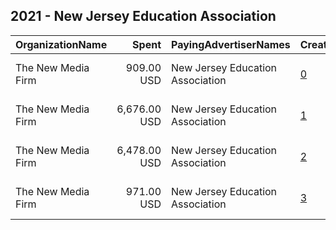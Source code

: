 ## 2021 - New Jersey Education Association 
|OrganizationName|Spent|PayingAdvertiserNames|CreativeUrls|Impressions|Genders|AgeBrackets|CountryCodes|BillingAddresses|CandidateBallotInformation|
|:---|---:|:---|:---|---:|:---|:---|:---|:---|:---|
|The New Media Firm|909.00 USD|New Jersey Education Association|[0](https://www.snap.com/political-ads/asset/32129ffbe2a70472dca4ed6c07c9b1d96efe6f8982c0e34a6804cf612bb00612?mediaType=mp4)|135,556||18+|united states|"1730 Rhode Island Ave, NW Ste 213,Washington,20036,US"|New Jersey Education Association|
|The New Media Firm|6,676.00 USD|New Jersey Education Association|[1](https://www.snap.com/political-ads/asset/269389a44a8631283f7b719b03be9715902b4ca1aa5d2da0b3c55546f1562d71?mediaType=mp4)|756,069||18+|united states|"1730 Rhode Island Ave, NW Ste 213,Washington,20036,US"|New Jersey Education Association|
|The New Media Firm|6,478.00 USD|New Jersey Education Association|[2](https://www.snap.com/political-ads/asset/c6857a1975476dc2db7a2870412b757aeb45314fa2ae6840097c91b9c6c29d99?mediaType=mp4)|987,101||18+|united states|"1730 Rhode Island Ave, NW Ste 213,Washington,20036,US"|New Jersey Education Association|
|The New Media Firm|971.00 USD|New Jersey Education Association|[3](https://www.snap.com/political-ads/asset/efd288384c8835b484efcbc0608c992401ac25ff17f148b231cc89358048c2ea?mediaType=mp4)|157,672||18+|united states|"1730 Rhode Island Ave, NW Ste 213,Washington,20036,US"|New Jersey Education Association|
